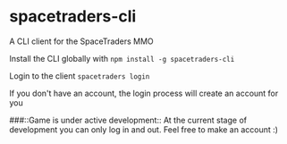 # spacetraders-cli
A CLI client for the SpaceTraders MMO

Install the CLI globally with
`npm install -g spacetraders-cli`

Login to the client
`spacetraders login`

If you don't have an account, the login process will create an account for you

###::Game is under active development::
At the current stage of development you can only log in and out. Feel free to make an account :)
